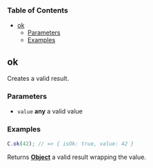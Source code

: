 <!-- Generated by documentation.js. Update this documentation by updating the source code. -->

### Table of Contents

- [ok][1]
  - [Parameters][2]
  - [Examples][3]

## ok

Creates a valid result.

### Parameters

- `value` **any** a valid value

### Examples

```javascript
C.ok(42); // => { isOk: true, value: 42 }
```

Returns **[Object][4]** a valid result wrapping the value.

[1]: #ok
[2]: #parameters
[3]: #examples
[4]:
  https://developer.mozilla.org/docs/Web/JavaScript/Reference/Global_Objects/Object
